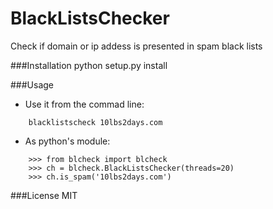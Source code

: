 # BlackListsChecker
Check if domain or ip addess is presented in spam black lists

###Installation
    python setup.py install

###Usage
* Use it from the commad line:
```    
    blacklistscheck 10lbs2days.com
```
* As python's module:
```    
    >>> from blcheck import blcheck
    >>> ch = blcheck.BlackListsChecker(threads=20)
    >>> ch.is_spam('10lbs2days.com')
```
###License
MIT
